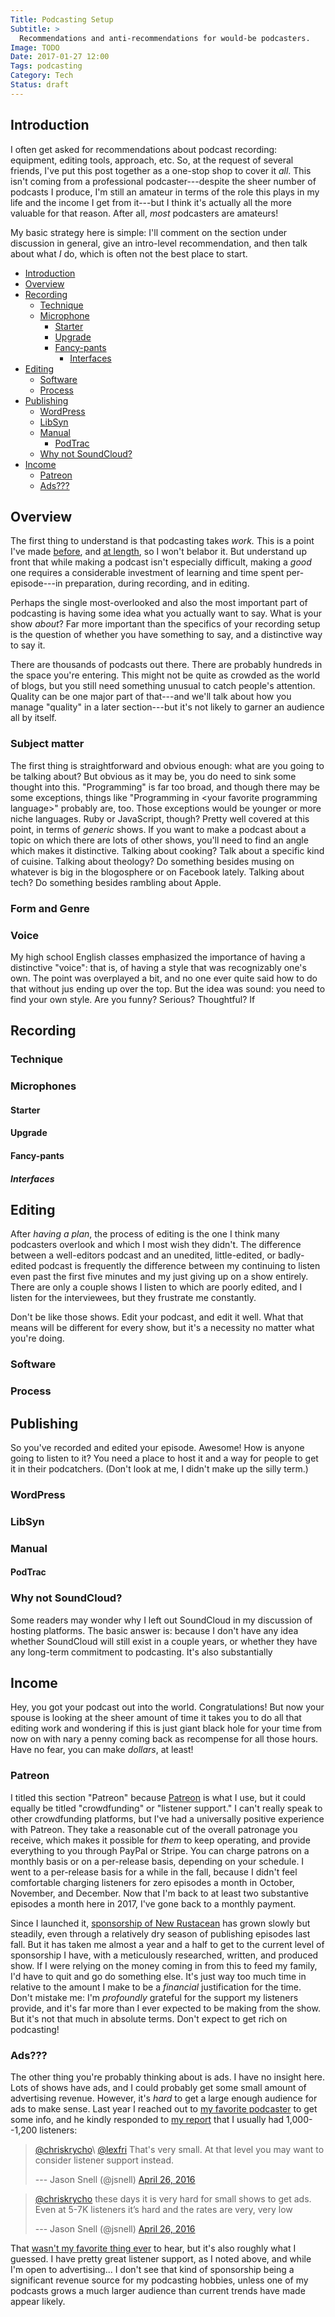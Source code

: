 ```yaml
---
Title: Podcasting Setup
Subtitle: >
  Recommendations and anti-recommendations for would-be podcasters.
Image: TODO
Date: 2017-01-27 12:00
Tags: podcasting
Category: Tech
Status: draft
---
```


## Introduction

I often get asked for recommendations about podcast recording: equipment, editing tools, approach, etc. So, at the request of several friends, I've put this post together as a one-stop shop to cover it *all*. This isn't coming from a professional podcaster---despite the sheer number of podcasts I produce, I'm still an amateur in terms of the role this plays in my life and the income I get from it---but I think it's actually all the more valuable for that reason. After all, *most* podcasters are amateurs!

My basic strategy here is simple: I'll comment on the section under discussion in general, give an intro-level recommendation, and then talk about what *I* do, which is often not the best place to start.

- [Introduction](#introduction)
- [Overview](#overview)
- [Recording](#recording)
    + [Technique](#technique)
    + [Microphone](#microphone)
        * [Starter](#starter)
        * [Upgrade](#upgrade)
        * [Fancy-pants](#fancy-pants)
            - [Interfaces](#interfaces)
- [Editing](#editing)
    + [Software](#software)
    + [Process](#process)
- [Publishing](#publishing)
    + [WordPress](#wordpress)
    + [LibSyn](#libsyn)
    + [Manual](#publishing)
        * [PodTrac](#podtrac)
    + [Why not SoundCloud?](#why-not-soundcloud)
- [Income](#income)
    + [Patreon](#patreon)
    + [Ads???](#ads)

## Overview

The first thing to understand is that podcasting takes *work.* This is a point I've made [before][on-editing-podcasts], and [at length][mere-o], so I won't belabor it. But understand up front that while making a podcast isn't especially difficult, making a *good* one requires a considerable investment of learning and time spent per-episode---in preparation, during recording, and in editing.

[on-editing-podcasts]: http://www.chriskrycho.com/2015/on-editing-podcasts.html
[mere-o]: https://mereorthodoxy.com/theses-on-podcasting/

Perhaps the single most-overlooked and also the most important part of podcasting is having some idea what you actually want to say. What is your show *about*? Far more important than the specifics of your recording setup is the question of whether you have something to say, and a distinctive way to say it.

There are thousands of podcasts out there. There are probably hundreds in the space you're entering. This might not be quite as crowded as the world of blogs, but you still need something unusual to catch people's attention. Quality can be one major part of that---and we'll talk about how you manage "quality" in a later section---but it's not likely to garner an audience all by itself.

### Subject matter

The first thing is straightforward and obvious enough: what are you going to be talking about? But obvious as it may be, you do need to sink some thought into this. "Programming" is far too broad, and though there may be some exceptions, things like "Programming in \<your favorite programming language>" probably are, too. Those exceptions would be younger or more niche languages. Ruby or JavaScript, though? Pretty well covered at this point, in terms of *generic* shows. If you want to make a podcast about a topic on which there are lots of other shows, you'll need to find an angle which makes it distinctive. Talking about cooking? Talk about a specific kind of cuisine. Talking about theology? Do something besides musing on whatever is big in the blogosphere or on Facebook lately. Talking about tech? Do something besides rambling about Apple.

### Form and Genre

### Voice

My high school English classes emphasized the importance of having a distinctive "voice": that is, of having a style that was recognizably one's own. The point was overplayed a bit, and no one ever quite said how to do that without jus ending up over the top. But the idea was sound: you need to find your own style. Are you funny? Serious? Thoughtful? If 

## Recording
### Technique
### Microphones
#### Starter
#### Upgrade
#### Fancy-pants
##### Interfaces

## Editing

After _having a plan_, the process of editing is the one I think many podcasters overlook and which I most wish they didn't. The difference between a well-editors podcast and an unedited, little-edited, or badly-edited podcast is frequently the difference between my continuing to listen even past the first five minutes and my just giving up on a show entirely. There are only a couple shows I listen to which are poorly edited, and I listen for the interviewees, but they frustrate me constantly.

Don't be like those shows. Edit your podcast, and edit it well. What that means will be different for every show, but it's a necessity no matter what you're doing.

### Software
### Process

## Publishing

So you've recorded and edited your episode. Awesome! How is anyone going to listen to it? You need a place to host it and a way for people to get it in their podcatchers. (Don't look at me, I didn't make up the silly term.)

### WordPress
### LibSyn
### Manual

[ssg-podcasting]: http://www.chriskrycho.com/2016/static-site-generators-and-podcasting.html

#### PodTrac

### Why not SoundCloud?

Some readers may wonder why I left out SoundCloud in my discussion of hosting platforms. The basic answer is: because I don't have any idea whether SoundCloud will still exist in a couple years, or whether they have any long-term commitment to podcasting. It's also substantially

## Income

Hey, you got your podcast out into the world. Congratulations! But now your spouse is looking at the sheer amount of time it takes you to do all that editing work and wondering if this is just giant black hole for your time from now on with nary a penny coming back as recompense for all those hours. Have no fear, you can make *dollars*, at least!

### Patreon

I titled this section "Patreon" because [Patreon] is what I use, but it could equally be titled "crowdfunding" or "listener support." I can't really speak to other crowdfunding platforms, but I've had a universally positive experience with Patreon. They take a reasonable cut of the overall patronage you receive, which makes it possible for *them* to keep operating, and provide everything to you through PayPal or Stripe. You can charge patrons on a monthly basis or on a per-release basis, depending on your schedule. I went to a per-release basis for a while in the fall, because I didn't feel comfortable charging listeners for zero episodes a month in October, November, and December. Now that I'm back to at least two substantive episodes a month here in 2017, I've gone back to a monthly payment.

[Patreon]: https://www.patreon.com

Since I launched it, [sponsorship of New Rustacean][patreon-nr] has grown slowly but steadily, even through a relatively dry season of publishing episodes last fall. But it has taken me almost a year and a half to get to the current level of sponsorship I have, with a meticulously researched, written, and produced show. If I were relying on the money coming in from this to feed my family, I'd have to quit and go do something else. It's just way too much time in relative to the amount I make to be a *financial* justification for the time. Don't mistake me: I'm *profoundly* grateful for the support my listeners provide, and it's far more than I ever expected to be making from the show. But it's not that much in absolute terms. Don't expect to get rich on podcasting!

[patreon-nr]: https://www.patreon.com/newrustacean

### Ads???

The other thing you're probably thinking about is ads. I have no insight here. Lots of shows have ads, and I could probably get some small amount of advertising revenue. However, it's *hard* to get a large enough audience for ads to make sense. Last year I reached out to [my favorite podcaster][snell] to get some info, and he kindly responded to [my report][initial-tweet] that I usually had 1,000--1,200 listeners:

[snell]: https://sixcolors.com/topic/podcasting/
[initial-tweet]: https://twitter.com/chriskrycho/status/724967589772951552

> [\@chriskrycho]\ [\@lexfri](https://twitter.com/lexfri) That's very small. At that level you may want to consider listener support instead.
>
> --- Jason Snell (\@jsnell) [April 26, 2016](https://twitter.com/jsnell/status/724975039666221057)

[\@chriskrycho]: https://twitter.com/chriskrycho

> [\@chriskrycho] these days it is very hard for small shows to get ads. Even at 5-7K listeners it’s hard and the rates are very, very low
>
> --- Jason Snell (\@jsnell) [April 26, 2016](https://twitter.com/jsnell/status/724990766209064960)

That [wasn't my favorite thing ever][sad-response] to hear, but it's also roughly what I guessed. I have pretty great listener support, as I noted above, and while I'm open to advertising... I don't see that kind of sponsorship being a significant revenue source for my podcasting hobbies, unless one of my podcasts grows a much larger audience than current trends have made appear likely.

[sad-response]: https://twitter.com/chriskrycho/status/724991518864465921